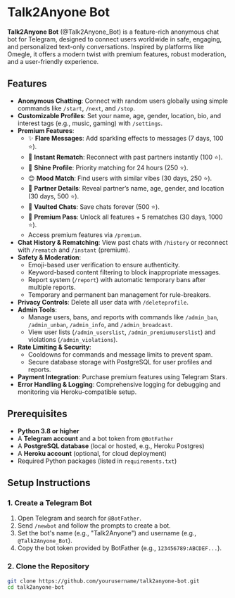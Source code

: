 # Talk2Anyone Bot

**Talk2Anyone Bot** (@Talk2Anyone_Bot) is a feature-rich anonymous chat bot for Telegram, designed to connect users worldwide in safe, engaging, and personalized text-only conversations. Inspired by platforms like Omegle, it offers a modern twist with premium features, robust moderation, and a user-friendly experience.

## Features

- **Anonymous Chatting**: Connect with random users globally using simple commands like `/start`, `/next`, and `/stop`.
- **Customizable Profiles**: Set your name, age, gender, location, bio, and interest tags (e.g., music, gaming) with `/settings`.
- **Premium Features**:
  - ✨ **Flare Messages**: Add sparkling effects to messages (7 days, 100 ⭐).
  - 🔄 **Instant Rematch**: Reconnect with past partners instantly (100 ⭐).
  - 🌟 **Shine Profile**: Priority matching for 24 hours (250 ⭐).
  - 😊 **Mood Match**: Find users with similar vibes (30 days, 250 ⭐).
  - 👤 **Partner Details**: Reveal partner’s name, age, gender, and location (30 days, 500 ⭐).
  - 📜 **Vaulted Chats**: Save chats forever (500 ⭐).
  - 🎉 **Premium Pass**: Unlock all features + 5 rematches (30 days, 1000 ⭐).
  - Access premium features via `/premium`.
- **Chat History & Rematching**: View past chats with `/history` or reconnect with `/rematch` and `/instant` (premium).
- **Safety & Moderation**:
  - Emoji-based user verification to ensure authenticity.
  - Keyword-based content filtering to block inappropriate messages.
  - Report system (`/report`) with automatic temporary bans after multiple reports.
  - Temporary and permanent ban management for rule-breakers.
- **Privacy Controls**: Delete all user data with `/deleteprofile`.
- **Admin Tools**:
  - Manage users, bans, and reports with commands like `/admin_ban`, `/admin_unban`, `/admin_info`, and `/admin_broadcast`.
  - View user lists (`/admin_userslist`, `/admin_premiumuserslist`) and violations (`/admin_violations`).
- **Rate Limiting & Security**:
  - Cooldowns for commands and message limits to prevent spam.
  - Secure database storage with PostgreSQL for user profiles and reports.
- **Payment Integration**: Purchase premium features using Telegram Stars.
- **Error Handling & Logging**: Comprehensive logging for debugging and monitoring via Heroku-compatible setup.

## Prerequisites

- **Python 3.8 or higher**
- A **Telegram account** and a bot token from `@BotFather`
- A **PostgreSQL database** (local or hosted, e.g., Heroku Postgres)
- A **Heroku account** (optional, for cloud deployment)
- Required Python packages (listed in `requirements.txt`)

## Setup Instructions

### 1. Create a Telegram Bot
1. Open Telegram and search for `@BotFather`.
2. Send `/newbot` and follow the prompts to create a bot.
3. Set the bot's name (e.g., "Talk2Anyone") and username (e.g., `@Talk2Anyone_Bot`).
4. Copy the bot token provided by BotFather (e.g., `123456789:ABCDEF...`).

### 2. Clone the Repository
```bash
git clone https://github.com/yourusername/talk2anyone-bot.git
cd talk2anyone-bot
